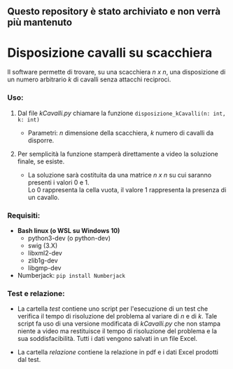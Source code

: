 ## Questo repository è stato archiviato e non verrà più mantenuto


# Disposizione cavalli su scacchiera

Il software permette di trovare, su una scacchiera *n x n*, una disposizione di un numero arbitrario *k* di cavalli senza attacchi reciproci.

### Uso:

1.  Dal file *kCavalli.py* chiamare la funzione `disposizione_kCavalli(n: int, k: int)`

    *  Parametri: *n* dimensione della scacchiera, *k* numero di cavalli da disporre.

2.  Per semplicità la funzione stamperà direttamente a video la soluzione finale, se esiste.

    *  La soluzione sarà costituita da una matrice *n x n* su cui saranno presenti i valori 0 e 1.\
    Lo 0 rappresenta la cella vuota, il valore 1 rappresenta la presenza di un cavallo.
 
 ### Requisiti:
 
 * **Bash linux (o WSL su Windows 10)**
    * python3-dev (o python-dev)
    * swig (3.X)
    * libxml2-dev
    * zlib1g-dev
    * libgmp-dev
 * Numberjack: `pip install Numberjack`
 
 ### Test e relazione:
 
 * La cartella *test* contiene uno script per l'esecuzione di un test che verifica il tempo di risoluzione del problema al variare di *n* e di *k*. Tale script fa uso di una versione modificata di *kCavalli.py* che non stampa niente a video ma restituisce il tempo di risoluzione del problema e la sua soddisfacibilità. Tutti i dati vengono salvati in un file Excel.
 
 * La cartella *relazione* contiene la relazione in pdf e i dati Excel prodotti dal test.
 
